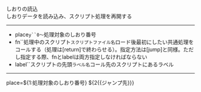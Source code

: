 しおりの読込  
しおりデータを読み込み、スクリプト処理を再開する

***
- place`y``0〜`処理対象のしおり番号
- fn``処理中のスクリプト`スクリプトファイル名`ロード後最初にしたい共通処理をコールする（処理は[return]で終わらせる）。指定方法は[jump]と同様。ただし指定する際、fnとlabelは両方指定しなければならない
- label``スクリプトの先頭`ラベル名`コール先のスクリプトにあるラベル

***
place=${1:処理対象のしおり番号} ${2{{ジャンプ先}}}
